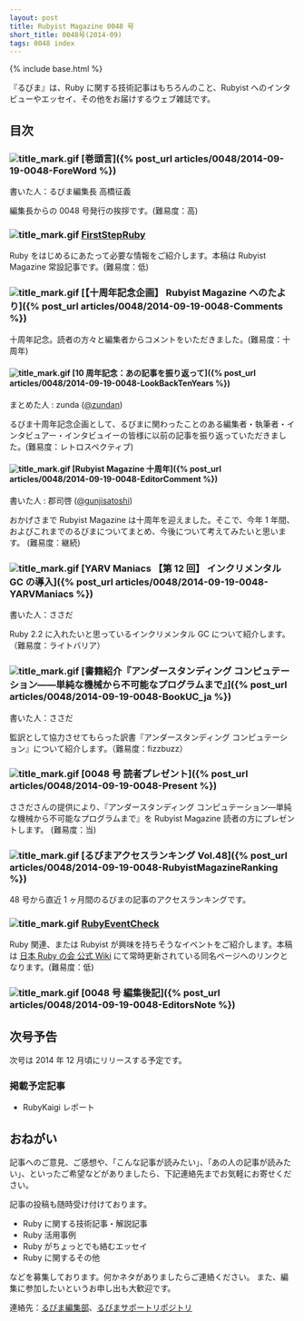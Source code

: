 ```yaml
---
layout: post
title: Rubyist Magazine 0048 号
short_title: 0048号(2014-09)
tags: 0048 index
---
```

{% include base.html %}


『るびま』は、Ruby に関する技術記事はもちろんのこと、Rubyist へのインタビューやエッセイ、その他をお届けするウェブ雑誌です。

## 目次

### ![title_mark.gif]({{base}}{{site.baseurl}}/images/title_mark.gif) [巻頭言]({% post_url articles/0048/2014-09-19-0048-ForeWord %})

書いた人：るびま編集長 高橋征義

編集長からの 0048 号発行の挨拶です。(難易度：高)

### ![title_mark.gif]({{base}}{{site.baseurl}}/images/title_mark.gif) [FirstStepRuby](https://github.com/rubima/rubima/blob/master/first_step_ruby/first-step-ruby-2.0.md)

Ruby をはじめるにあたって必要な情報をご紹介します。本稿は Rubyist Magazine 常設記事です。(難易度：低)

### ![title_mark.gif]({{base}}{{site.baseurl}}/images/title_mark.gif) [【十周年記念企画】 Rubyist Magazine へのたより]({% post_url articles/0048/2014-09-19-0048-Comments %})

十周年記念。読者の方々と編集者からコメントをいただきました。(難易度：十周年)

#### ![title_mark.gif]({{base}}{{site.baseurl}}/images/title_mark.gif) [10 周年記念：あの記事を振り返って]({% post_url articles/0048/2014-09-19-0048-LookBackTenYears %})

まとめた人 : zunda ([@zundan](https://twitter.com/zundan))

るびま十周年記念企画として、るびまに関わったことのある編集者・執筆者・インタビュアー・インタビュイーの皆様に以前の記事を振り返っていただきました。(難易度：レトロスペクティブ)

#### ![title_mark.gif]({{base}}{{site.baseurl}}/images/title_mark.gif) [Rubyist Magazine 十周年]({% post_url articles/0048/2014-09-19-0048-EditorComment %})

書いた人 : 郡司啓 ([@gunjisatoshi](https://twitter.com/gunjisatoshi))

おかげさまで Rubyist Magazine は十周年を迎えました。そこで、今年 1 年間、およびこれまでのるびまについてまとめ、今後について考えてみたいと思います。 (難易度：継続)

### ![title_mark.gif]({{base}}{{site.baseurl}}/images/title_mark.gif) [YARV Maniacs 【第 12 回】 インクリメンタル GC の導入]({% post_url articles/0048/2014-09-19-0048-YARVManiacs %})

書いた人：ささだ

Ruby 2.2 に入れたいと思っているインクリメンタル GC について紹介します。（難易度：ライトバリア）

### ![title_mark.gif]({{base}}{{site.baseurl}}/images/title_mark.gif) [書籍紹介『アンダースタンディング コンピュテーション――単純な機械から不可能なプログラムまで』]({% post_url articles/0048/2014-09-19-0048-BookUC_ja %})

書いた人：ささだ

監訳として協力させてもらった訳書『アンダースタンディング コンピュテーション』について紹介します。（難易度：fizzbuzz）

### ![title_mark.gif]({{base}}{{site.baseurl}}/images/title_mark.gif) [0048 号 読者プレゼント]({% post_url articles/0048/2014-09-19-0048-Present %})

ささださんの提供により、『アンダースタンディング コンピュテーション―単純な機械から不可能なプログラムまで』を Rubyist Magazine 読者の方にプレゼントします。 (難易度：当)

### ![title_mark.gif]({{base}}{{site.baseurl}}/images/title_mark.gif) [るびまアクセスランキング Vol.48]({% post_url articles/0048/2014-09-19-0048-RubyistMagazineRanking %})

48 号から直近 1 ヶ月間のるびまの記事のアクセスランキングです。

### ![title_mark.gif]({{base}}{{site.baseurl}}/images/title_mark.gif) [RubyEventCheck](https://github.com/ruby-no-kai/official/wiki/RubyEventCheck)

Ruby 関連、または Rubyist が興味を持ちそうなイベントをご紹介します。本稿は [日本 Ruby の会 公式 Wiki](https://github.com/ruby-no-kai/official/wiki) にて常時更新されている同名ページへのリンクとなります。(難易度：低)

### ![title_mark.gif]({{base}}{{site.baseurl}}/images/title_mark.gif) [0048 号 編集後記]({% post_url articles/0048/2014-09-19-0048-EditorsNote %})

## 次号予告

次号は 2014 年 12 月頃にリリースする予定です。

### 掲載予定記事

* RubyKaigi レポート


## おねがい

記事へのご意見、ご感想や、「こんな記事が読みたい」、「あの人の記事が読みたい」、といったご希望などがありましたら、下記連絡先までお気軽にお寄せください。

記事の投稿も随時受け付けております。

* Ruby に関する技術記事・解説記事
* Ruby 活用事例
* Ruby がちょっとでも絡むエッセイ
* Ruby に関するその他


などを募集しております。何かネタがありましたらご連絡ください。
また、編集に参加したいというお申し出も大歓迎です。

連絡先：[るびま編集部](mailto:magazine@ruby-no-kai.org)、[るびまサポートリポジトリ](https://github.com/rubima/rubima-support)


